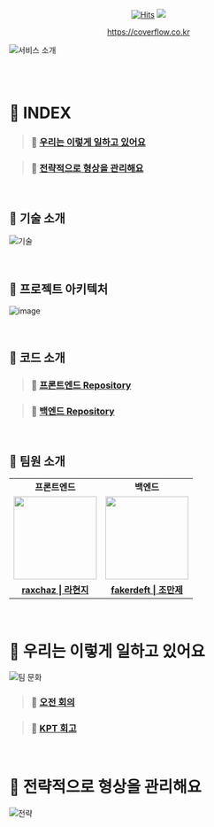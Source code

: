 <div align="center">
  
[![Hits](https://hits.seeyoufarm.com/api/count/incr/badge.svg?url=https%3A%2F%2Fgithub.com%2FCOFLLL&count_bg=%23000000&title_bg=%23FF8D1D&icon=&icon_color=%23FFFFFF&title=views&edge_flat=false)](https://hits.seeyoufarm.com)
[![](https://img.shields.io/badge/-Tech%20Blog-important?style=style=flat&logo=google-chrome&logoColor=white&labelColor=000000&color=white)
](https://velog.io/@cofl/series) 

https://coverflow.co.kr
</div>


![서비스 소개](https://github.com/COFLLL/.github/assets/119282494/9aadd2e7-82b6-4c4a-9424-c42a6d73902c)

<Br>
<br>

# 📑 INDEX
> ### 🚀 [우리는 이렇게 일하고 있어요](https://github.com/COFLLL#-우리는-이렇게-일하고-있어요-1)

> ### 🚀 [전략적으로 형상을 관리해요](https://github.com/COFLLL#-전략적으로-형상을-관리해요-1)

<br>


## 🎁 기술 소개
![기술](https://github.com/COFLLL/.github/assets/98208452/13458dce-7629-483e-a68a-1abe2d9375e7)

<br>

## 🎁 프로젝트 아키텍처
![image](https://github.com/COFLLL/.github/assets/98208452/629f87f7-a5b8-4787-a7f6-7cb2290082a9)

<br>

## 🎁 코드 소개
> ### 🌌 [프론트엔드 Repository](https://github.com/COFLLL/CoverFlow-FE) 

> ### 🌌 [백엔드 Repository](https://github.com/COFLLL/CoverFlow-BE)

<br>

## 🎁 팀원 소개
<table>
  <tr>
    <td align="center"><strong>프론트엔드</strong></td>
    <td align="center"><strong>백엔드</strong></td>
  </tr>
  <tr>
    <td align="center"><a href="https://github.com/raxchaz"><img src="https://avatars.githubusercontent.com/raxchaz" width="150px;" alt="">
    <td align="center"><a href="https://github.com/fakerdeft"><img src="https://avatars.githubusercontent.com/fakerdeft" width="150px;" alt="">
  </tr>
  <tr>
    <td align="center"><a href="https://github.com/raxchaz"><b>raxchaz | 라현지</b></td>
    <td align="center"><a href="https://github.com/fakerdeft"><b>fakerdeft | 조만제</b></td>
  </tr>
</table>
        
<br>
        
# 🚀 우리는 이렇게 일하고 있어요
![팀 문화](https://github.com/COFLLL/.github/assets/98208452/6f72a9d7-d74c-41df-b720-c99f12a445a9)
> ### 🍰 [오전 회의](https://velog.io/@cofl/series/%EC%98%A4%EC%A0%84-%ED%9A%8C%EC%9D%98)

> ### 🍰 [KPT 회고](https://velog.io/@cofl/series/KPT-%ED%9A%8C%EA%B3%A0)

<br>

# 🚀 전략적으로 형상을 관리해요
![전략](https://github.com/COFLLL/.github/assets/98208452/8f78fa2c-466e-4bbd-ad58-5416c12c0560)



